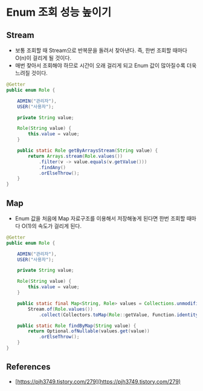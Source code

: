 # Enum 조회 성능 높이기

## Stream

- 보통 조회할 때 Stream으로 반복문을 돌려서 찾아낸다. 즉, 한번 조회할 때마다 O(n)이 걸리게 될 것이다.
- 매번 찾아서 조회해야 하므로 시간이 오래 걸리게 되고 Enum 값이 많아질수록 더욱 느려질 것이다.

```java
@Getter
public enum Role {

    ADMIN("관리자"),
    USER("사용자");

    private String value;

    Role(String value) {
        this.value = value;
    }

    public static Role getByArraysStream(String value) {
        return Arrays.stream(Role.values())
            .filter(v -> value.equals(v.getValue()))
            .findAny()
            .orElseThrow();
    }
}
```

## Map

- Enum 값을 처음에 Map 자료구조를 이용해서 저장해놓게 된다면 한번 조회할 때마다 O(1)의 속도가 걸리게 된다.

```java
@Getter
public enum Role {

    ADMIN("관리자"),
    USER("사용자");

    private String value;

    Role(String value) {
        this.value = value;
    }

    public static final Map<String, Role> values = Collections.unmodifiableMap(
        Stream.of(Role.values())
            .collect(Collectors.toMap(Role::getValue, Function.identity())));

    public static Role findByMap(String value) {
        return Optional.ofNullable(values.get(value))
            .orElseThrow();
	}
}
```

## References

- [https://pjh3749.tistory.com/279](https://pjh3749.tistory.com/279)